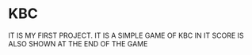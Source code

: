 # KBC
IT IS MY FIRST PROJECT.
IT IS A SIMPLE GAME OF KBC
IN IT SCORE IS ALSO SHOWN AT THE END OF THE GAME
